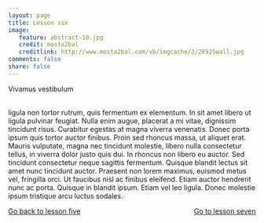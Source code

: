 ```yaml
---
layout: page 
title: Lesson six 
image: 
   feature: abstract-10.jpg
   credit: mosta2bal
   creditlink: http://www.mosta2bal.com/vb/imgcache/3/28525wall.jpg
comments: false
share: false
---
```


Vivamus vestibulum 

<br>ligula non tortor rutrum, quis fermentum ex elementum. In sit amet libero ut ligula pulvinar feugiat. Nulla enim augue, placerat a mi vitae, dignissim tincidunt risus. Curabitur egestas at magna viverra venenatis. Donec porta ipsum quis tortor auctor finibus. Proin sed rhoncus massa, ut aliquet erat. Mauris vulputate, magna nec tincidunt molestie, libero nulla consectetur tellus, in viverra dolor justo quis dui. In rhoncus non libero eu auctor. Sed tincidunt consectetur neque sagittis fermentum. Quisque blandit lectus sit amet nunc tincidunt auctor. Praesent non lorem maximus, euismod metus vel, fringilla orci. Ut faucibus nisl ac finibus eleifend. Etiam auctor hendrerit nunc ac porta. Quisque in blandit ipsum. Etiam vel leo ligula. Donec molestie ipsum tristique arcu luctus sodales. 







<div style="float: left"> 
<a href="{{ site.url }}/business-administration/project/week-5/" class="btn">Go back to lesson five</a>
</div>

<div style="float: right"> 
<a href="{{ site.url }}/business-administration/project/week-7/" class="btn">Go to lesson seven</a>
</div>